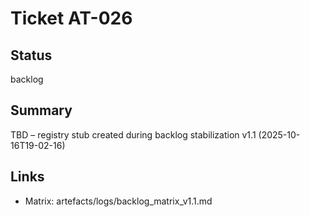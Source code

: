 # Ticket AT-026

## Status
backlog

## Summary
TBD – registry stub created during backlog stabilization v1.1 (2025-10-16T19-02-16)

## Links
- Matrix: artefacts/logs/backlog_matrix_v1.1.md
